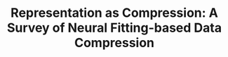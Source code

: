 <div align=center>

# Representation as Compression: A Survey of Neural Fitting-based Data Compression

</div>
